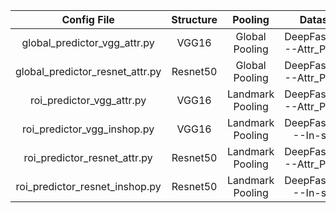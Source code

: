 |             Config File               |   Structure  |      Pooling     |               Dataset               |
| :-----------------------------------: | :----------: | :--------------: | :---------------------------------: |
|    global_predictor_vgg_attr.py       |     VGG16    |  Global Pooling  |      DeepFashion---Attr_Predict     |
|    global_predictor_resnet_attr.py    |   Resnet50   |  Global Pooling  |      DeepFashion---Attr_Predict     |
|        roi_predictor_vgg_attr.py      |     VGG16    | Landmark Pooling |      DeepFashion---Attr_Predict     |
|       roi_predictor_vgg_inshop.py     |     VGG16    | Landmark Pooling |      DeepFashion---In-shop          |
|      roi_predictor_resnet_attr.py     |   Resnet50   | Landmark Pooling |      DeepFashion---Attr_Predict     |
|      roi_predictor_resnet_inshop.py   |   Resnet50   | Landmark Pooling |      DeepFashion---In-shop          |
